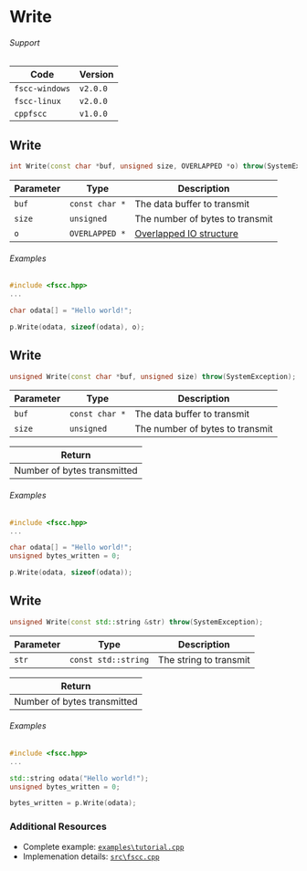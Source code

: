 # Write


###### Support
| Code           | Version
| -------------- | --------
| `fscc-windows` | `v2.0.0` 
| `fscc-linux`   | `v2.0.0` 
| `cppfscc`      | `v1.0.0`


## Write
```c++
int Write(const char *buf, unsigned size, OVERLAPPED *o) throw(SystemException);
```

| Parameter    | Type             | Description
| ------------ | ---------------- | -----------------------
| `buf`        | `const char *`   | The data buffer to transmit
| `size`       | `unsigned`       | The number of bytes to transmit
| `o`          | `OVERLAPPED *`   | [Overlapped IO structure](http://msdn.microsoft.com/en-us/library/windows/desktop/ms686358.aspx)


###### Examples
```c++
#include <fscc.hpp>
...

char odata[] = "Hello world!";

p.Write(odata, sizeof(odata), o);
```

## Write
```c++
unsigned Write(const char *buf, unsigned size) throw(SystemException);
```

| Parameter    | Type             | Description
| ------------ | ---------------- | -----------------------
| `buf`        | `const char *`   | The data buffer to transmit
| `size`       | `unsigned`       | The number of bytes to transmit

| Return
| ---------------------------
| Number of bytes transmitted

###### Examples
```c++
#include <fscc.hpp>
...

char odata[] = "Hello world!";
unsigned bytes_written = 0;

p.Write(odata, sizeof(odata));
```

## Write
```c++
unsigned Write(const std::string &str) throw(SystemException);
```

| Parameter | Type                | Description
| --------- | ------------------- | -----------------------
| `str`     | `const std::string` | The string to transmit

| Return
| ---------------------------
| Number of bytes transmitted

###### Examples
```c++
#include <fscc.hpp>
...

std::string odata("Hello world!");
unsigned bytes_written = 0;

bytes_written = p.Write(odata);
```


### Additional Resources
- Complete example: [`examples\tutorial.cpp`](https://github.com/commtech/cppfscc/blob/master/examples/tutorial.cpp)
- Implemenation details: [`src\fscc.cpp`](https://github.com/commtech/cppfscc/blob/master/src/fscc.cpp)
